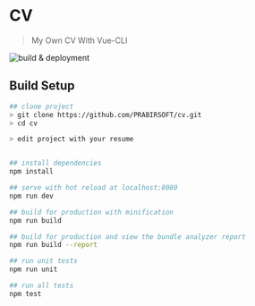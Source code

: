 # CV

> My Own CV With Vue-CLI

![build & deployment](https://github.com/PRABIRSOFT/cv/blob/master/.github/workflows/deploy.yml)

## Build Setup

``` bash
## clone project
> git clone https://github.com/PRABIRSOFT/cv.git
> cd cv

> edit project with your resume


## install dependencies
npm install

## serve with hot reload at localhost:8080
npm run dev

## build for production with minification
npm run build

## build for production and view the bundle analyzer report
npm run build --report

## run unit tests
npm run unit

## run all tests
npm test
```

